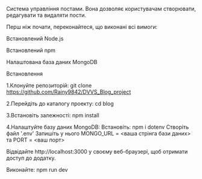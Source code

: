 Система управління постами. Вона дозволяє користувачам створювати, редагувати та видаляти пости.

Перш ніж почати, переконайтеся, що виконані всі вимоги:

Встановлений Node.js

Встановлений npm

Налаштована база даних MongoDB

Встановлення

1.Клонуйте репозиторій: git clone https://github.com/Rainy9842/DVVS_Blog_project

2.Перейдіть до каталогу проекту: cd blog

3.Встановіть залежності: npm install

4.Налаштуйте базу даних MongoDB:
Встановіть: npm i dotenv
Створіть файл '.env'
Запишіть у нього MONGO_URL = <ваша стрінга бази даних> та PORT = <ваш порт>

Відвідайте http://localhost:3000 у своєму веб-браузері, щоб отримати доступ до додатку.

Виконайте: npm run dev